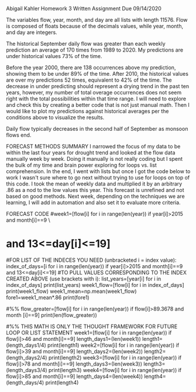 Abigail Kahler
Homework 3 Written Assignment
Due 09/14/2020

The variables flow, year, month, and day are all lists with length 11576.
Flow is composed of floats because of the decimals values, while year, month, and day are integers.

The historical September daily flow was greater than each weekly prediction an average of 170 times from 1989 to 2020.
My predictions are under historical values 73% of the time.

Before the year 2000, there are 138 occurrences above my prediction, showing them to be under 89% of the time.
After 2010, the historical values are over my predictions 52 times, equivalent to 42% of the time. 
The decrease in under predicting should represent a drying trend in the past ten years, however, my number of total overage occurrences does not seem right with the
total possibilities within that time range. I will need to explore and check this by creating a better code that is not just manual math. Then I would like to plot my predictions
against historical averages per the conditions above to visualize the results.

Daily flow typically decreases in the second half of September as monsoon flows end.

FORECAST METHODS SUMMARY
I narrowed the focus of my data to be within the last four years for drought trend and looked at the flow data manually week by week. Doing it manually is not really coding but I spent the bulk of my time and brain power exploring for loops vs. list comprehension. In the end, I went with lists but once I got the code below to
work I wasn't sure where to go next without trying to use for loops on top of this code. I took the mean of weekly data and multiplied it by an arbitrary .86 as a nod to the low values this year. This forecast is unrefined and not
based on good methods. Next week, depending on the techniques we are learning, I will add in automation and also set it to evaluate more criteria.

FORECAST CODE
#week1=[flow[i] for i in range(len(year)) if year[i]>2015 and month[i]==9 \
 #       and 13<=day[i]<=19]
#FOR LIST OF THE INDECES YOU NEED (unbracketed i = index value):
index_of_days=[i for i in range(len(year)) if year[i]>2015 and month[i]==9 \
        and 13<=day[i]<=19]
#TO PULL VALUES CORRESPONDING TO THE INDEX CREATED ABOVE (use brackets with i):
list_years=[year[i] for i in index_of_days]
print(list_years)
week1_flow=[flow[i] for i in index_of_days]
print(week1_flow)
week1_mean=np.mean(week1_flow)
fore1=week1_mean*.86
print(fore1)

#%%
flow_greater=[flow[i] for i in range(len(year)) if flow[i]>89.3678 and month
[i]==9]
print(len(flow_greater))

#%% THIS MATH IS ONLY THE THOUGHT FRAMEWORK FOR FUTURE LOOP OR LIST STATEMENT
week1=[flow[i] for i in range(len(year)) if flow[i]>46 and month[i]==9]
length_days1=(len(week1))
length1=(length_days1/4)
print(length1)
week2=[flow[i] for i in range(len(year)) if flow[i]>39 and month[i]==9]
length_days2=(len(week2))
length2=(length_days2/4)
print(length2)
week3=[flow[i] for i in range(len(year)) if flow[i]>78 and month[i]==9]
length_days3=(len(week3))
length3=(length_days3/4)
print(length3)
week4=[flow[i] for i in range(len(year)) if flow[i]>85 and month[i]==9]
length_days4=(len(week4))
length4=(length_days/4)
print(length4)
